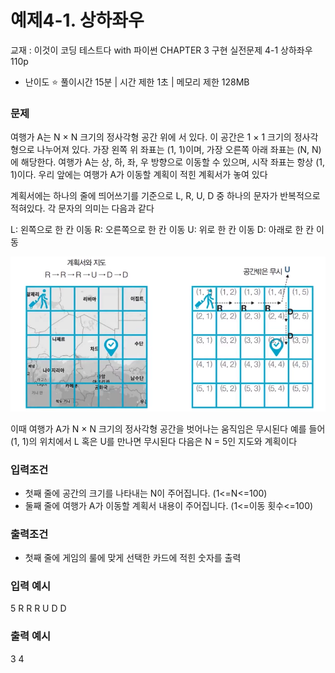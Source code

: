 # 예제4-1. 상하좌우
교재 : 이것이 코딩 테스트다 with 파이썬
CHAPTER 3 구현
실전문제 4-1 상하좌우 110p

- 난이도 ⭐️
풀이시간 15분 | 시간 제한 1초 | 메모리 제한 128MB

### 문제
여행가 A는 N × N 크기의 정사각형 공간 위에 서 있다. 이 공간은 1 × 1 크기의 정사각형으로 나누어져 있다.
가장 왼쪽 위 좌표는 (1, 1)이며, 가장 오른쪽 아래 좌표는 (N, N)에 해당한다.
여행가 A는 상, 하, 좌, 우 방향으로 이동할 수 있으며, 시작 좌표는 항상 (1, 1)이다. 우리 앞에는 여행가 A가
이동할 계획이 적힌 계획서가 놓여 있다

계획서에는 하나의 줄에 띄어쓰기를 기준으로 L, R, U, D 중 하나의 문자가 반복적으로 적혀있다.
각 문자의 의미는 다음과 같다

L: 왼쪽으로 한 칸 이동
R: 오른쪽으로 한 칸 이동
U: 위로 한 칸 이동
D: 아래로 한 칸 이동

![alt text](image.png)

이때 여행가 A가 N × N 크기의 정사각형 공간을 벗어나는 움직임은 무시된다
예를 들어 (1, 1)의 위치에서 L 혹은 U를 만나면 무시된다
다음은 N = 5인 지도와 계획이다

### 입력조건
- 첫째 줄에 공간의 크기를 나타내는 N이 주어집니다. (1<=N<=100)
- 둘째 줄에 여행가 A가 이동할 계획서 내용이 주어집니다. (1<=이동 횟수<=100)

### 출력조건
- 첫째 줄에 게임의 룰에 맞게 선택한 카드에 적힌 숫자를 출력

### 입력 예시
5
R R R U D D

### 출력 예시
3 4
